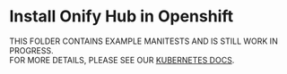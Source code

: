 Install Onify Hub in Openshift
==============================

THIS FOLDER CONTAINS EXAMPLE MANITESTS AND IS STILL WORK IN PROGRESS. </br>
FOR MORE DETAILS, PLEASE SEE OUR [KUBERNETES DOCS](https://github.com/onify/install/blob/default/hub/kubernetes).

